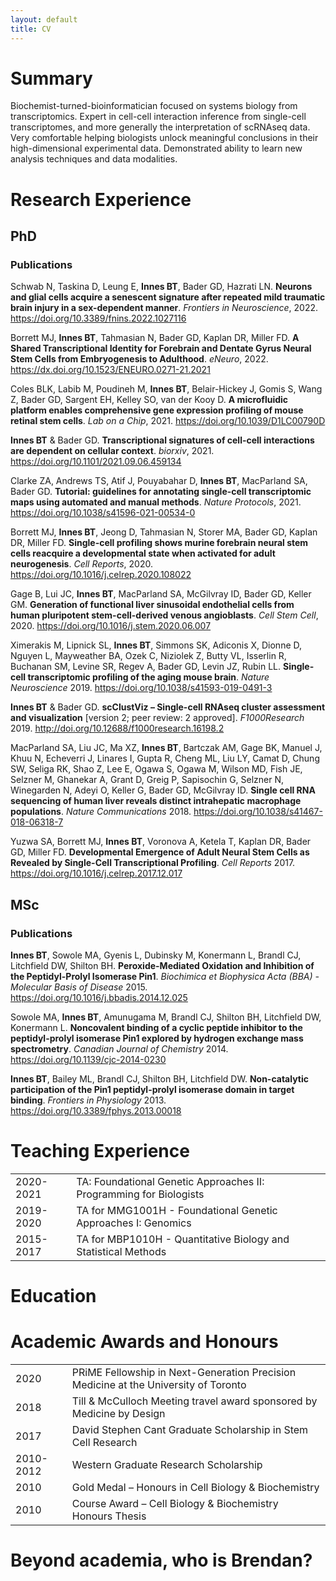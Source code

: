 ```yaml
---
layout: default
title: CV
---
```


# Summary
Biochemist-turned-bioinformatician focused on systems biology from transcriptomics.  Expert in cell-cell interaction inference from single-cell transcriptomes, and more generally the interpretation of scRNAseq data.  Very comfortable helping biologists unlock meaningful conclusions in their high-dimensional experimental data.  Demonstrated ability to learn new analysis techniques and data modalities.

# Research Experience
## PhD
### Publications

Schwab N, Taskina D, Leung E, **Innes BT**, Bader GD, Hazrati LN.  **Neurons and glial cells acquire a senescent signature after repeated mild traumatic brain injury in a sex-dependent manner**. *Frontiers in Neuroscience*, 2022. https://doi.org/10.3389/fnins.2022.1027116

Borrett MJ, **Innes BT**, Tahmasian N, Bader GD, Kaplan DR, Miller FD. **A Shared Transcriptional Identity for Forebrain and Dentate Gyrus Neural Stem Cells from Embryogenesis to Adulthood**. *eNeuro*, 2022. https://dx.doi.org/10.1523/ENEURO.0271-21.2021

Coles BLK, Labib M, Poudineh M, **Innes BT**, Belair-Hickey J, Gomis S, Wang Z, Bader GD, Sargent EH, Kelley SO, van der Kooy D. **A microfluidic platform enables comprehensive gene expression profiling of mouse retinal stem cells**. *Lab on a Chip*, 2021. https://doi.org/10.1039/D1LC00790D

**Innes BT** & Bader GD. **Transcriptional signatures of cell-cell interactions are dependent on cellular context**. *biorxiv*, 2021. https://doi.org/10.1101/2021.09.06.459134

Clarke ZA, Andrews TS, Atif J, Pouyabahar D, **Innes BT**, MacParland SA,  Bader GD.  **Tutorial: guidelines for annotating single-cell transcriptomic maps using automated and manual methods**. *Nature Protocols*, 2021. https://doi.org/10.1038/s41596-021-00534-0

Borrett MJ, **Innes BT**, Jeong D, Tahmasian N, Storer MA, Bader GD, Kaplan DR, Miller FD.  **Single-cell profiling shows murine forebrain neural stem cells reacquire a developmental state when activated for adult neurogenesis**. *Cell Reports*, 2020. https://doi.org/10.1016/j.celrep.2020.108022

Gage B, Lui JC, **Innes BT**, MacParland SA, McGilvray ID, Bader GD, Keller GM. **Generation of functional liver sinusoidal endothelial cells from human pluripotent stem-cell-derived venous angioblasts**. *Cell Stem Cell*, 2020. https://doi.org/10.1016/j.stem.2020.06.007

Ximerakis M, Lipnick SL, **Innes BT**, Simmons SK, Adiconis X, Dionne D, Nguyen L, Mayweather BA, Ozek C, Niziolek Z, Butty VL, Isserlin R, Buchanan SM, Levine SR, Regev A, Bader GD, Levin JZ, Rubin LL. **Single-cell transcriptomic profiling of the aging mouse brain**. *Nature Neuroscience* 2019. https://doi.org/10.1038/s41593-019-0491-3

**Innes BT** & Bader GD. **scClustViz – Single-cell RNAseq cluster assessment and visualization** [version 2; peer review: 2 approved]. *F1000Research* 2019. http://doi.org/10.12688/f1000research.16198.2

MacParland SA, Liu JC, Ma XZ, **Innes BT**, Bartczak AM, Gage BK, Manuel J, Khuu N, Echeverri J, Linares I, Gupta R, Cheng ML, Liu LY, Camat D, Chung SW, Seliga RK, Shao Z, Lee E, Ogawa S, Ogawa M, Wilson MD, Fish JE, Selzner M, Ghanekar A, Grant D, Greig P, Sapisochin G, Selzner N, Winegarden N, Adeyi O, Keller G, Bader GD, McGilvray ID. **Single cell RNA sequencing of human liver reveals distinct intrahepatic macrophage populations**. *Nature Communications* 2018. https://doi.org/10.1038/s41467-018-06318-7

Yuzwa SA, Borrett MJ, **Innes BT**, Voronova A, Ketela T, Kaplan DR, Bader GD, Miller FD. **Developmental Emergence of Adult Neural Stem Cells as Revealed by Single-Cell Transcriptional Profiling**. *Cell Reports* 2017.  https://doi.org/10.1016/j.celrep.2017.12.017



## MSc
### Publications
**Innes BT**, Sowole MA, Gyenis L, Dubinsky M, Konermann L, Brandl CJ, Litchfield DW, Shilton BH. **Peroxide-Mediated Oxidation and Inhibition of the Peptidyl-Prolyl Isomerase Pin1**. *Biochimica et Biophysica Acta (BBA) - Molecular Basis of Disease* 2015. https://doi.org/10.1016/j.bbadis.2014.12.025

Sowole MA, **Innes BT**, Amunugama M, Brandl CJ, Shilton BH, Litchfield DW, Konermann L. **Noncovalent binding of a cyclic peptide inhibitor to the peptidyl-prolyl isomerase Pin1 explored by hydrogen exchange mass spectrometry**. *Canadian Journal of Chemistry* 2014. https://doi.org/10.1139/cjc-2014-0230

**Innes BT**, Bailey ML, Brandl CJ, Shilton BH, Litchfield DW. **Non-catalytic participation of the Pin1 peptidyl-prolyl isomerase domain in target binding**. *Frontiers in Physiology* 2013. https://doi.org/10.3389/fphys.2013.00018


# Teaching Experience
<table>
  <tr>
    <td>2020-2021</td><td>TA: Foundational Genetic Approaches II: Programming for Biologists</td>
  </tr>
  <tr>
    <td>2019-2020</td><td>TA for MMG1001H - Foundational Genetic Approaches I: Genomics</td>
  </tr>
  <tr>
    <td>2015-2017</td><td>TA for MBP1010H - Quantitative Biology and Statistical Methods</td>
  </tr>
</table>
  
# Education


# Academic Awards and Honours
<table>
  <tr>
    <td>2020</td><td>PRiME Fellowship in Next-Generation Precision Medicine at the University of Toronto</td>
  </tr>
  <tr>
    <td>2018</td><td>Till & McCulloch Meeting travel award sponsored by Medicine by Design</td>
  </tr>
  <tr>
    <td>2017</td><td>David Stephen Cant Graduate Scholarship in Stem Cell Research</td>
  </tr>
  <tr>
    <td>2010-2012</td><td>Western Graduate Research Scholarship</td>
  </tr>
  <tr>
    <td>2010</td><td>Gold Medal – Honours in Cell Biology & Biochemistry</td>
  </tr>
  <tr>
    <td>2010</td><td>Course Award – Cell Biology & Biochemistry Honours Thesis</td>
  </tr>
</table>

# Beyond academia, who is Brendan?

